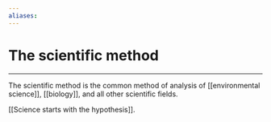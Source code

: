 ```yaml
---
aliases: 
---
```

# The scientific method
---
The scientific method is the common method of analysis of [[environmental science]], [[biology]], and all other scientific fields.

[[Science starts with the hypothesis]]. 